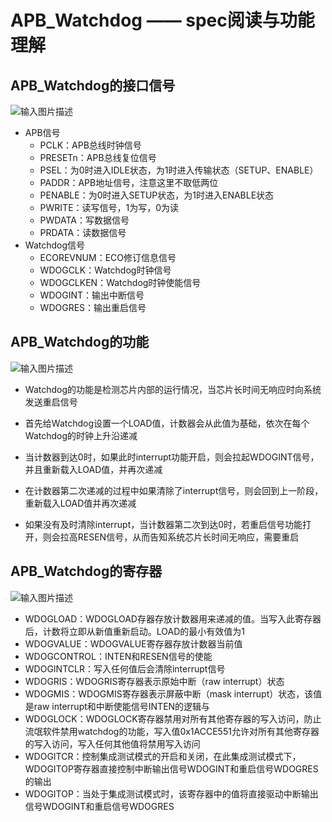 # APB_Watchdog —— spec阅读与功能理解
## APB_Watchdog的接口信号
![输入图片描述](http://www.ninglixin.com/wp-content/uploads/2022/08/%E5%BE%AE%E4%BF%A1%E6%88%AA%E5%9B%BE_20220805211657.png)

- APB信号
	- PCLK：APB总线时钟信号
	- PRESETn：APB总线复位信号
	- PSEL：为0时进入IDLE状态，为1时进入传输状态（SETUP、ENABLE）
	- PADDR：APB地址信号，注意这里不取低两位
	- PENABLE：为0时进入SETUP状态，为1时进入ENABLE状态
	- PWRITE：读写信号，1为写，0为读
	- PWDATA：写数据信号
	- PRDATA：读数据信号
- Watchdog信号
	- ECOREVNUM：ECO修订信息信号
	- WDOGCLK：Watchdog时钟信号
	- WDOGCLKEN：Watchdog时钟使能信号
	- WDOGINT：输出中断信号
	- WDOGRES：输出重启信号 

## APB_Watchdog的功能
![输入图片描述](http://www.ninglixin.com/wp-content/uploads/2022/08/%E5%BE%AE%E4%BF%A1%E6%88%AA%E5%9B%BE_20220805211805.png)

- Watchdog的功能是检测芯片内部的运行情况，当芯片长时间无响应时向系统发送重启信号

- 首先给Watchdog设置一个LOAD值，计数器会从此值为基础，依次在每个Watchdog的时钟上升沿递减
- 当计数器到达0时，如果此时interrupt功能开启，则会拉起WDOGINT信号，并且重新载入LOAD值，并再次递减
- 在计数器第二次递减的过程中如果清除了interrupt信号，则会回到上一阶段，重新载入LOAD值并再次递减
- 如果没有及时清除interrupt，当计数器第二次到达0时，若重启信号功能打开，则会拉高RESEN信号，从而告知系统芯片长时间无响应，需要重启

## APB_Watchdog的寄存器
![输入图片描述](http://www.ninglixin.com/wp-content/uploads/2022/08/%E5%BE%AE%E4%BF%A1%E6%88%AA%E5%9B%BE_20220805212058.png)

- WDOGLOAD：WDOGLOAD存器存放计数器用来递减的值。当写入此寄存器后，计数将立即从新值重新启动。LOAD的最小有效值为1
- WDOGVALUE：WDOGVALUE寄存器存放计数器当前值
- WDOGCONTROL：INTEN和RESEN信号的使能
- WDOGINTCLR：写入任何值后会清除interrupt信号
- WDOGRIS：WDOGRIS寄存器表示原始中断（raw interrupt）状态
- WDOGMIS：WDOGMIS寄存器表示屏蔽中断（mask interrupt）状态，该值是raw interrupt和中断使能信号INTEN的逻辑与
- WDOGLOCK：WDOGLOCK寄存器禁用对所有其他寄存器的写入访问，防止流氓软件禁用watchdog的功能，写入值0x1ACCE551允许对所有其他寄存器的写入访问，写入任何其他值将禁用写入访问
- WDOGITCR：控制集成测试模式的开启和关闭，在此集成测试模式下，WDOGITOP寄存器直接控制中断输出信号WDOGINT和重启信号WDOGRES的输出
- WDOGITOP：当处于集成测试模式时，该寄存器中的值将直接驱动中断输出信号WDOGINT和重启信号WDOGRES
